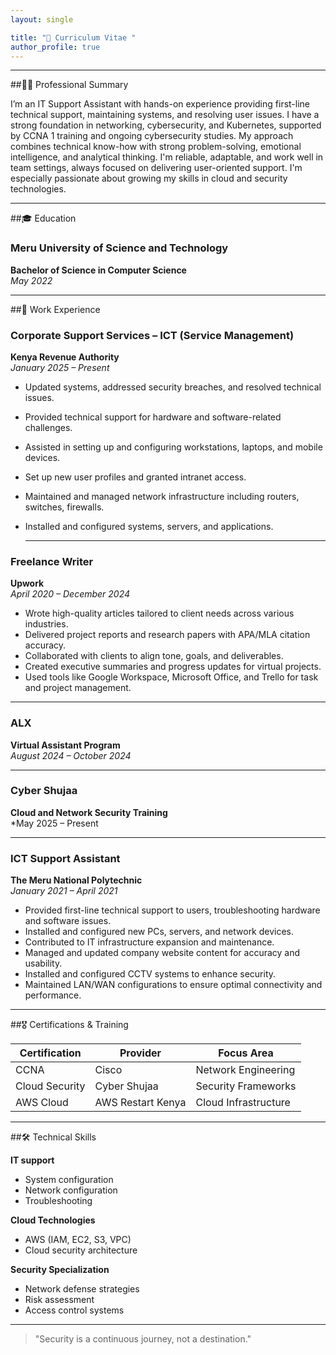 ```yaml
---
layout: single

title: "📜 Curriculum Vitae "
author_profile: true
---
```


---

##👩‍💻  Professional Summary

I’m an IT Support Assistant with hands-on experience providing first-line technical support,
maintaining systems, and resolving user issues. I have a strong foundation in networking,
cybersecurity, and Kubernetes, supported by CCNA 1 training and ongoing cybersecurity
studies. My approach combines technical know-how with strong problem-solving, emotional
intelligence, and analytical thinking. I'm reliable, adaptable, and work well in team settings,
always focused on delivering user-oriented support. I'm especially passionate about growing my
skills in cloud and security technologies.

---

##🎓 Education

###  Meru University of Science and Technology  
**Bachelor of Science in Computer Science**  
*May 2022*

---

##💼 Work Experience
### Corporate Support Services – ICT (Service Management)  
**Kenya Revenue Authority**  
*January 2025 – Present*

- Updated systems, addressed security breaches, and resolved technical issues.  
- Provided technical support for hardware and software-related challenges.  
- Assisted in setting up and configuring workstations, laptops, and mobile devices.  
- Set up new user profiles and granted intranet access.  
- Maintained and managed network infrastructure including routers, switches, firewalls.  
- Installed and configured systems, servers, and applications.  

  ---
###  Freelance Writer  
**Upwork**  
*April 2020 – December 2024*

- Wrote high-quality articles tailored to client needs across various industries.  
- Delivered project reports and research papers with APA/MLA citation accuracy.  
- Collaborated with clients to align tone, goals, and deliverables.  
- Created executive summaries and progress updates for virtual projects.  
-  Used tools like Google Workspace, Microsoft Office, and Trello for task and project management.

---

###  ALX  
**Virtual Assistant Program**  
*August 2024 – October 2024*

---

### Cyber Shujaa  
**Cloud and Network Security Training**  
*May 2025 – Present

---
### ICT Support Assistant  
**The Meru National Polytechnic**  
*January 2021 – April 2021*

- Provided first-line technical support to users, troubleshooting hardware and software issues.  
-  Installed and configured new PCs, servers, and network devices.  
- Contributed to IT infrastructure expansion and maintenance.  
- Managed and updated company website content for accuracy and usability.  
- Installed and configured CCTV systems to enhance security.  
-  Maintained LAN/WAN configurations to ensure optimal connectivity and performance.

---

##🎖️ Certifications & Training

| Certification | Provider | Focus Area |
|--------------|----------|------------|
| CCNA | Cisco | Network Engineering |
| Cloud Security | Cyber Shujaa | Security Frameworks |
| AWS Cloud | AWS Restart Kenya | Cloud Infrastructure |
 
---

##🛠️ Technical Skills

**IT support**
- System configuration
- Network configuration
- Troubleshooting 

**Cloud Technologies**  
- AWS (IAM, EC2, S3, VPC)
- Cloud security architecture

**Security Specialization**  
- Network defense strategies
- Risk assessment
- Access control systems

---


> "Security is a continuous journey, not a destination."
